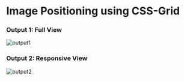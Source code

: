# Image Positioning using CSS-Grid

### Output 1: Full View
![output1](https://github.com/user-attachments/assets/29aa229d-c7ae-45e3-8967-d8eb60edde56)

### Output 2: Responsive View

![output2](https://github.com/user-attachments/assets/c528dced-1e70-4cac-96bb-7281c9161cc0)
